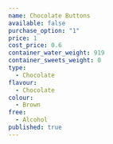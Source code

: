 ```yaml
---
name: Chocolate Buttons
available: false
purchase_option: "1"
price: 1
cost_price: 0.6
container_water_weight: 919
container_sweets_weight: 0
type: 
  - Chocolate
flavour: 
  - Chocolate
colour: 
  - Brown
free: 
  - Alcohol
published: true
---
```


